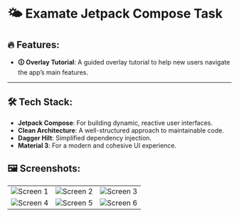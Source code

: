 # 🌤️ Examate Jetpack Compose Task

## 🔥 Features:
- **🛈 Overlay Tutorial**: A guided overlay tutorial to help new users navigate the app’s main features.
---

## 🛠️ Tech Stack:
- **Jetpack Compose**: For building dynamic, reactive user interfaces.
- **Clean Architecture**: A well-structured approach to maintainable code.
- **Dagger Hilt**: Simplified dependency injection.
- **Material 3**: For a modern and cohesive UI experience.
## 🖼️ Screenshots:

| | | |
| --- | --- | --- |
| ![Screen 1](https://github.com/user-attachments/assets/985158ce-ef2d-4cb0-8200-43eba645a076) | ![Screen 2](https://github.com/user-attachments/assets/6fbd5c73-7704-4503-a85c-6c2feb9ae393) | ![Screen 3](https://github.com/user-attachments/assets/c98bb5b6-f185-44a8-8152-edd9e5dc710b) |
| ![Screen 4](https://github.com/user-attachments/assets/295b088e-c269-48ac-8bad-faf92449c4b9) | ![Screen 5](https://github.com/user-attachments/assets/62935749-2051-412b-ba89-2d34c28737c9) | ![Screen 6](https://github.com/user-attachments/assets/3c6af26a-161f-4a2d-9c24-7ad41e612a92) |
